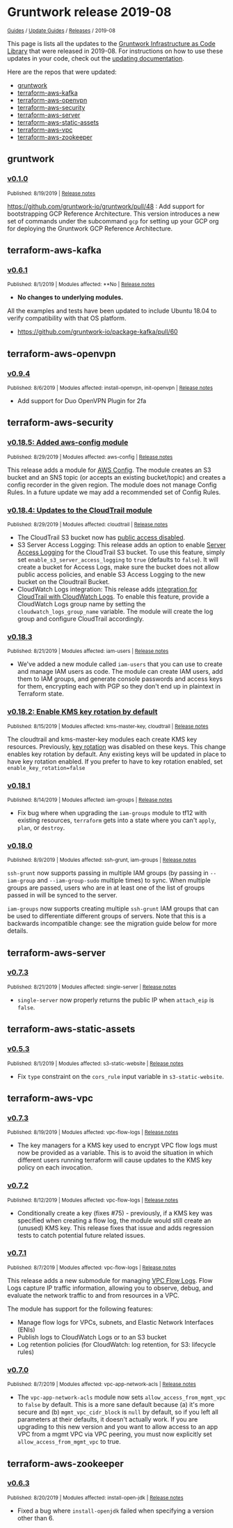 
# Gruntwork release 2019-08

<p style={{marginTop: "-25px"}}><small><a href="/guides">Guides</a> / <a href="/guides/stay-up-to-date">Update Guides</a> / <a href="/guides/stay-up-to-date/releases">Releases</a> / 2019-08</small></p>

This page is lists all the updates to the [Gruntwork Infrastructure as Code 
Library](https://gruntwork.io/infrastructure-as-code-library/) that were released in 2019-08. For instructions 
on how to use these updates in your code, check out the [updating 
documentation](/guides/working-with-code/using-modules#updating).

Here are the repos that were updated:

- [gruntwork](#gruntwork)
- [terraform-aws-kafka](#terraform-aws-kafka)
- [terraform-aws-openvpn](#terraform-aws-openvpn)
- [terraform-aws-security](#terraform-aws-security)
- [terraform-aws-server](#terraform-aws-server)
- [terraform-aws-static-assets](#terraform-aws-static-assets)
- [terraform-aws-vpc](#terraform-aws-vpc)
- [terraform-aws-zookeeper](#terraform-aws-zookeeper)


## gruntwork


### [v0.1.0](https://github.com/gruntwork-io/gruntwork/releases/tag/v0.1.0)

<p style={{marginTop: "-20px", marginBottom: "10px"}}>
  <small>Published: 8/19/2019 | <a href="https://github.com/gruntwork-io/gruntwork/releases/tag/v0.1.0">Release notes</a></small>
</p>

<div style={{"overflow":"hidden","textOverflow":"ellipsis","display":"-webkit-box","WebkitLineClamp":10,"lineClamp":10,"WebkitBoxOrient":"vertical"}}>

  https://github.com/gruntwork-io/gruntwork/pull/48 : Add support for bootstrapping GCP Reference Architecture. This version introduces a new set of commands under the subcommand `gcp` for setting up your GCP org for deploying the Gruntwork GCP Reference Architecture.

</div>



## terraform-aws-kafka


### [v0.6.1](https://github.com/gruntwork-io/terraform-aws-kafka/releases/tag/v0.6.1)

<p style={{marginTop: "-20px", marginBottom: "10px"}}>
  <small>Published: 8/1/2019 | Modules affected: **No | <a href="https://github.com/gruntwork-io/terraform-aws-kafka/releases/tag/v0.6.1">Release notes</a></small>
</p>

<div style={{"overflow":"hidden","textOverflow":"ellipsis","display":"-webkit-box","WebkitLineClamp":10,"lineClamp":10,"WebkitBoxOrient":"vertical"}}>

  
* **No changes to underlying modules.**


All the examples and tests have been updated to include Ubuntu 18.04 to verify compatibility with that OS platform.


- https://github.com/gruntwork-io/package-kafka/pull/60

</div>



## terraform-aws-openvpn


### [v0.9.4](https://github.com/gruntwork-io/terraform-aws-openvpn/releases/tag/v0.9.4)

<p style={{marginTop: "-20px", marginBottom: "10px"}}>
  <small>Published: 8/6/2019 | Modules affected: install-openvpn, init-openvpn | <a href="https://github.com/gruntwork-io/terraform-aws-openvpn/releases/tag/v0.9.4">Release notes</a></small>
</p>

<div style={{"overflow":"hidden","textOverflow":"ellipsis","display":"-webkit-box","WebkitLineClamp":10,"lineClamp":10,"WebkitBoxOrient":"vertical"}}>

  

- Add support for Duo OpenVPN Plugin for 2fa



</div>



## terraform-aws-security


### [v0.18.5: Added aws-config module](https://github.com/gruntwork-io/terraform-aws-security/releases/tag/v0.18.5)

<p style={{marginTop: "-20px", marginBottom: "10px"}}>
  <small>Published: 8/29/2019 | Modules affected: aws-config | <a href="https://github.com/gruntwork-io/terraform-aws-security/releases/tag/v0.18.5">Release notes</a></small>
</p>

<div style={{"overflow":"hidden","textOverflow":"ellipsis","display":"-webkit-box","WebkitLineClamp":10,"lineClamp":10,"WebkitBoxOrient":"vertical"}}>

  

This release adds a module for [AWS Config](https://aws.amazon.com/config/). The module creates an S3 bucket and an SNS topic (or accepts an existing bucket/topic) and creates a config recorder in the given region. The module does not manage Config Rules. In a future update we may add a recommended set of Config Rules.




</div>


### [v0.18.4: Updates to the CloudTrail module](https://github.com/gruntwork-io/terraform-aws-security/releases/tag/v0.18.4)

<p style={{marginTop: "-20px", marginBottom: "10px"}}>
  <small>Published: 8/29/2019 | Modules affected: cloudtrail | <a href="https://github.com/gruntwork-io/terraform-aws-security/releases/tag/v0.18.4">Release notes</a></small>
</p>

<div style={{"overflow":"hidden","textOverflow":"ellipsis","display":"-webkit-box","WebkitLineClamp":10,"lineClamp":10,"WebkitBoxOrient":"vertical"}}>

  
- The CloudTrail S3 bucket now has [public access disabled](https://www.terraform.io/docs/providers/aws/r/s3_bucket_public_access_block.html).
- S3 Server Access Logging: This release adds an option to enable [Server Access Logging](https://docs.aws.amazon.com/AmazonS3/latest/dev/cloudtrail-logging.html#cloudtrail-logging-vs-server-logs) for the CloudTrail S3 bucket. To use this feature, simply set `enable_s3_server_access_logging` to `true` (defaults to `false`). It will create a bucket for Access Logs, make sure the bucket does not allow public access policies, and enable S3 Access Logging to the new bucket on the Cloudtrail Bucket.
- CloudWatch Logs integration: This release adds [integration for CloudTrail with CloudWatch Logs](https://docs.aws.amazon.com/AmazonCloudWatch/latest/logs/logging_cw_api_calls_cwl.html). To enable this feature, provide a CloudWatch Logs group name by setting the `cloudwatch_logs_group_name` variable. The module will create the log group and configure CloudTrail accordingly.



</div>


### [v0.18.3](https://github.com/gruntwork-io/terraform-aws-security/releases/tag/v0.18.3)

<p style={{marginTop: "-20px", marginBottom: "10px"}}>
  <small>Published: 8/21/2019 | Modules affected: iam-users | <a href="https://github.com/gruntwork-io/terraform-aws-security/releases/tag/v0.18.3">Release notes</a></small>
</p>

<div style={{"overflow":"hidden","textOverflow":"ellipsis","display":"-webkit-box","WebkitLineClamp":10,"lineClamp":10,"WebkitBoxOrient":"vertical"}}>

  

- We've added a new module called `iam-users` that you can use to create and manage IAM users as code. The module can create IAM users, add them to IAM groups, and generate console passwords and access keys for them, encrypting each with PGP so they don't end up in plaintext in Terraform state.



</div>


### [v0.18.2: Enable KMS key rotation by default](https://github.com/gruntwork-io/terraform-aws-security/releases/tag/v0.18.2)

<p style={{marginTop: "-20px", marginBottom: "10px"}}>
  <small>Published: 8/15/2019 | Modules affected: kms-master-key, cloudtrail | <a href="https://github.com/gruntwork-io/terraform-aws-security/releases/tag/v0.18.2">Release notes</a></small>
</p>

<div style={{"overflow":"hidden","textOverflow":"ellipsis","display":"-webkit-box","WebkitLineClamp":10,"lineClamp":10,"WebkitBoxOrient":"vertical"}}>

  

The cloudtrail and kms-master-key modules each create KMS key resources. Previously, [key rotation](https://docs.aws.amazon.com/kms/latest/developerguide/rotate-keys.html) was disabled on these keys. This change enables key rotation by default. Any existing keys will be updated in place to have key rotation enabled. If you prefer to have to key rotation enabled, set `enable_key_rotation=false`



</div>


### [v0.18.1](https://github.com/gruntwork-io/terraform-aws-security/releases/tag/v0.18.1)

<p style={{marginTop: "-20px", marginBottom: "10px"}}>
  <small>Published: 8/14/2019 | Modules affected: iam-groups | <a href="https://github.com/gruntwork-io/terraform-aws-security/releases/tag/v0.18.1">Release notes</a></small>
</p>

<div style={{"overflow":"hidden","textOverflow":"ellipsis","display":"-webkit-box","WebkitLineClamp":10,"lineClamp":10,"WebkitBoxOrient":"vertical"}}>

  

- Fix bug where when upgrading the `iam-groups` module to tf12 with existing resources, `terraform` gets into a state where you can't `apply`, `plan`, or `destroy`.



</div>


### [v0.18.0](https://github.com/gruntwork-io/terraform-aws-security/releases/tag/v0.18.0)

<p style={{marginTop: "-20px", marginBottom: "10px"}}>
  <small>Published: 8/9/2019 | Modules affected: ssh-grunt, iam-groups | <a href="https://github.com/gruntwork-io/terraform-aws-security/releases/tag/v0.18.0">Release notes</a></small>
</p>

<div style={{"overflow":"hidden","textOverflow":"ellipsis","display":"-webkit-box","WebkitLineClamp":10,"lineClamp":10,"WebkitBoxOrient":"vertical"}}>

  

`ssh-grunt` now supports passing in multiple IAM groups (by passing in `--iam-group` and `--iam-group-sudo` multiple times) to sync. When multiple groups are passed, users who are in at least one of the list of groups passed in will be synced to the server.

`iam-groups` now supports creating multiple `ssh-grunt` IAM groups that can be used to differentiate different groups of servers. Note that this is a backwards incompatible change: see the migration guide below for more details.


</div>



## terraform-aws-server


### [v0.7.3](https://github.com/gruntwork-io/terraform-aws-server/releases/tag/v0.7.3)

<p style={{marginTop: "-20px", marginBottom: "10px"}}>
  <small>Published: 8/21/2019 | Modules affected: single-server | <a href="https://github.com/gruntwork-io/terraform-aws-server/releases/tag/v0.7.3">Release notes</a></small>
</p>

<div style={{"overflow":"hidden","textOverflow":"ellipsis","display":"-webkit-box","WebkitLineClamp":10,"lineClamp":10,"WebkitBoxOrient":"vertical"}}>

  

- `single-server` now properly returns the public IP when `attach_eip` is `false`.



</div>



## terraform-aws-static-assets


### [v0.5.3](https://github.com/gruntwork-io/terraform-aws-static-assets/releases/tag/v0.5.3)

<p style={{marginTop: "-20px", marginBottom: "10px"}}>
  <small>Published: 8/1/2019 | Modules affected: s3-static-website | <a href="https://github.com/gruntwork-io/terraform-aws-static-assets/releases/tag/v0.5.3">Release notes</a></small>
</p>

<div style={{"overflow":"hidden","textOverflow":"ellipsis","display":"-webkit-box","WebkitLineClamp":10,"lineClamp":10,"WebkitBoxOrient":"vertical"}}>

  

- Fix `type` constraint on the `cors_rule` input variable in `s3-static-website`.


</div>



## terraform-aws-vpc


### [v0.7.3](https://github.com/gruntwork-io/terraform-aws-vpc/releases/tag/v0.7.3)

<p style={{marginTop: "-20px", marginBottom: "10px"}}>
  <small>Published: 8/19/2019 | Modules affected: vpc-flow-logs | <a href="https://github.com/gruntwork-io/terraform-aws-vpc/releases/tag/v0.7.3">Release notes</a></small>
</p>

<div style={{"overflow":"hidden","textOverflow":"ellipsis","display":"-webkit-box","WebkitLineClamp":10,"lineClamp":10,"WebkitBoxOrient":"vertical"}}>

  

- The key managers for a KMS key used to encrypt VPC flow logs must now be provided as a variable. This is to avoid the situation in which different users running terraform will cause updates to the KMS key policy on each invocation.


</div>


### [v0.7.2](https://github.com/gruntwork-io/terraform-aws-vpc/releases/tag/v0.7.2)

<p style={{marginTop: "-20px", marginBottom: "10px"}}>
  <small>Published: 8/12/2019 | Modules affected: vpc-flow-logs | <a href="https://github.com/gruntwork-io/terraform-aws-vpc/releases/tag/v0.7.2">Release notes</a></small>
</p>

<div style={{"overflow":"hidden","textOverflow":"ellipsis","display":"-webkit-box","WebkitLineClamp":10,"lineClamp":10,"WebkitBoxOrient":"vertical"}}>

  

- Conditionally create a key (fixes #75) - previously, if a KMS key was specified when creating a flow log, the module would still create an (unused) KMS key. This release fixes that issue and adds regression tests to catch potential future related issues.



</div>


### [v0.7.1](https://github.com/gruntwork-io/terraform-aws-vpc/releases/tag/v0.7.1)

<p style={{marginTop: "-20px", marginBottom: "10px"}}>
  <small>Published: 8/7/2019 | Modules affected: vpc-flow-logs | <a href="https://github.com/gruntwork-io/terraform-aws-vpc/releases/tag/v0.7.1">Release notes</a></small>
</p>

<div style={{"overflow":"hidden","textOverflow":"ellipsis","display":"-webkit-box","WebkitLineClamp":10,"lineClamp":10,"WebkitBoxOrient":"vertical"}}>

  
This release adds a new submodule for managing [VPC Flow Logs](https://docs.aws.amazon.com/vpc/latest/userguide/flow-logs.html). Flow Logs capture IP traffic information, allowing you to observe, debug, and evaluate the network traffic to and from resources in a VPC. 

The module has support for the following features:
* Manage flow logs for VPCs, subnets, and Elastic Network Interfaces (ENIs)
* Publish logs to CloudWatch Logs or to an S3 bucket
* Log retention policies (for CloudWatch: log retention, for S3: lifecycle rules)





</div>


### [v0.7.0](https://github.com/gruntwork-io/terraform-aws-vpc/releases/tag/v0.7.0)

<p style={{marginTop: "-20px", marginBottom: "10px"}}>
  <small>Published: 8/7/2019 | Modules affected: vpc-app-network-acls | <a href="https://github.com/gruntwork-io/terraform-aws-vpc/releases/tag/v0.7.0">Release notes</a></small>
</p>

<div style={{"overflow":"hidden","textOverflow":"ellipsis","display":"-webkit-box","WebkitLineClamp":10,"lineClamp":10,"WebkitBoxOrient":"vertical"}}>

  

- The `vpc-app-network-acls` module now sets `allow_access_from_mgmt_vpc` to `false` by default. This is a more sane default because (a) it's more secure and (b) `mgmt_vpc_cidr_block` is `null` by default, so if you left all parameters at their defaults, it doesn't actually work. If you are upgrading to this new version and you want to allow access to an app VPC from a mgmt VPC via VPC peering, you must now explicitly set `allow_access_from_mgmt_vpc` to true.



</div>



## terraform-aws-zookeeper


### [v0.6.3](https://github.com/gruntwork-io/terraform-aws-zookeeper/releases/tag/v0.6.3)

<p style={{marginTop: "-20px", marginBottom: "10px"}}>
  <small>Published: 8/20/2019 | Modules affected: install-open-jdk | <a href="https://github.com/gruntwork-io/terraform-aws-zookeeper/releases/tag/v0.6.3">Release notes</a></small>
</p>

<div style={{"overflow":"hidden","textOverflow":"ellipsis","display":"-webkit-box","WebkitLineClamp":10,"lineClamp":10,"WebkitBoxOrient":"vertical"}}>

  
- Fixed a bug where `install-openjdk` failed when specifying a version other than 6.



</div>




<!-- ##DOCS-SOURCER-START
{
  "sourcePlugin": "releases",
  "hash": "a5c00770d9e0a5f4ecadbe659ad512dd"
}
##DOCS-SOURCER-END -->
